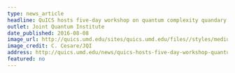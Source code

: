 ```yaml
---
type: news_article
headline: QuICS hosts five-day workshop on quantum complexity quandary
outlet: Joint Quantum Institute
date_published: 2016-08-08
image_url: http://quics.umd.edu/sites/quics.umd.edu/files//styles/medium/public/quics%20workshop%202016-%20Quics%20site.jpeg?itok=VAAXCYju
image_credit: C. Cesare/JQI
address: http://quics.umd.edu/news/quics-hosts-five-day-workshop-quantum-complexity-quandary
featured: no
---
```

